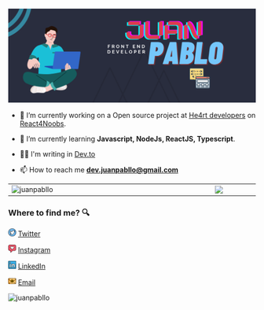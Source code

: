 ![capa Juan](./images/Juan.png)

- 🔭 I’m currently working on a Open source project at [He4rt developers](https://github.com/he4rt/4noobs) on [React4Noobs](https://github.com/he4rt/react4noobs).
- 🌱 I’m currently learning **Javascript, NodeJs, ReactJS, Typescript**.

- 👨‍💻 I'm writing in [Dev.to](https://dev.to/juanpabllo)

<!-- - 💬 Ask me about **Front-End** -->

- 📫 How to reach me **dev.juanpabllo@gmail.com**

<center>
  <table>
    <tr>
      <td><img width="400px" align="left" src="https://github-readme-stats.vercel.app/api?username=juanpabllo&show_icons=true&theme=material-palenight" alt="juanpabllo" /></td>
<td><img width="370px" align="left" src="https://github-readme-stats.vercel.app/api/top-langs/?username=juanpabllo&hide=html&layout=compact&theme=material-palenight" /></td>
</tr>   
  </table>
</center>

### Where to find me? :mag:

<a href="https://twitter.com/Juan_Pabl00o"><img src="./images/twitter.png" width="16"/></a> [Twitter](https://twitter.com/Juan_Pabl00o)

<a href="https://www.instagram.com/juan_pablloreal/"><img src="./images/instagram.png" width="16"/></a> [Instagram](https://www.instagram.com/juan_pablloreal/)

<a href="https://www.linkedin.com/in/juanpablodev/"><img src="./images/linkedin.png" width="16"/></a> [LinkedIn](https://www.linkedin.com/in/juanpablodev/)

<a href="mailto:juanpablo192.dreaw@gmail.com"><img src="./images/email.png" width="16"/></a> [Email](mailto:juanpablo192.dreaw@gmail.com)

<p align="left"> <img src="https://komarev.com/ghpvc/?username=juanpabllo" alt="juanpabllo" /> </p>
